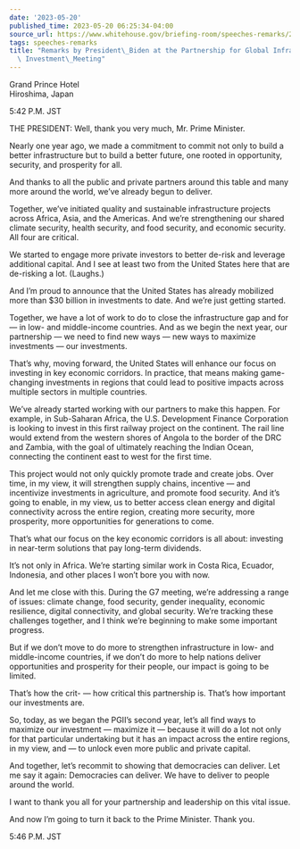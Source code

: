```yaml
---
date: '2023-05-20'
published_time: 2023-05-20 06:25:34-04:00
source_url: https://www.whitehouse.gov/briefing-room/speeches-remarks/2023/05/20/remarks-by-president-biden-at-the-partnership-for-global-infrastructure-and-investment-meeting/
tags: speeches-remarks
title: "Remarks by President\_Biden at the Partnership for Global Infrastructure and\
  \ Investment\_Meeting"
---
```

 
Grand Prince Hotel  
Hiroshima, Japan

5:42 P.M. JST

THE PRESIDENT: Well, thank you very much, Mr. Prime Minister.

Nearly one year ago, we made a commitment to commit not only to build a
better infrastructure but to build a better future, one rooted in
opportunity, security, and prosperity for all.

And thanks to all the public and private partners around this table and
many more around the world, we’ve already begun to deliver.

Together, we’ve initiated quality and sustainable infrastructure
projects across Africa, Asia, and the Americas. And we’re strengthening
our shared climate security, health security, and food security, and
economic security. All four are critical.

We started to engage more private investors to better de-risk and
leverage additional capital. And I see at least two from the United
States here that are de-risking a lot. (Laughs.)

And I’m proud to announce that the United States has already mobilized
more than $30 billion in investments to date. And we’re just getting
started.

Together, we have a lot of work to do to close the infrastructure gap
and for — in low- and middle-income countries. And as we begin the next
year, our partnership — we need to find new ways — new ways to maximize
investments — our investments.

That’s why, moving forward, the United States will enhance our focus on
investing in key economic corridors. In practice, that means making
game-changing investments in regions that could lead to positive impacts
across multiple sectors in multiple countries.

We’ve already started working with our partners to make this happen. For
example, in Sub-Saharan Africa, the U.S. Development Finance Corporation
is looking to invest in this first railway project on the continent. The
rail line would extend from the western shores of Angola to the border
of the DRC and Zambia, with the goal of ultimately reaching the Indian
Ocean, connecting the continent east to west for the first time.

This project would not only quickly promote trade and create jobs. Over
time, in my view, it will strengthen supply chains, incentive — and
incentivize investments in agriculture, and promote food security. And
it’s going to enable, in my view, us to better access clean energy and
digital connectivity across the entire region, creating more security,
more prosperity, more opportunities for generations to come.

That’s what our focus on the key economic corridors is all about:
investing in near-term solutions that pay long-term dividends.

It’s not only in Africa. We’re starting similar work in Costa Rica,
Ecuador, Indonesia, and other places I won’t bore you with now.

And let me close with this. During the G7 meeting, we’re addressing a
range of issues: climate change, food security, gender inequality,
economic resilience, digital connectivity, and global security. We’re
tracking these challenges together, and I think we’re beginning to make
some important progress.

But if we don’t move to do more to strengthen infrastructure in low- and
middle-income countries, if we don’t do more to help nations deliver
opportunities and prosperity for their people, our impact is going to be
limited.

That’s how the crit- — how critical this partnership is. That’s how
important our investments are.

So, today, as we began the PGII’s second year, let’s all find ways to
maximize our investment — maximize it — because it will do a lot not
only for that particular undertaking but it has an impact across the
entire regions, in my view, and — to unlock even more public and private
capital.

And together, let’s recommit to showing that democracies can deliver.
Let me say it again: Democracies can deliver. We have to deliver to
people around the world.

I want to thank you all for your partnership and leadership on this
vital issue.

And now I’m going to turn it back to the Prime Minister. Thank you.

5:46 P.M. JST
